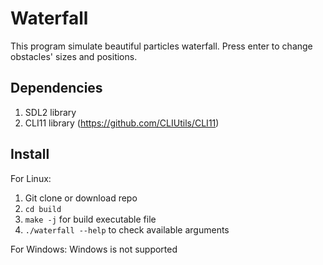 # Waterfall
This program simulate beautiful particles waterfall. Press enter to change obstacles' sizes and positions.

## Dependencies
1. SDL2 library
2. CLI11 library (https://github.com/CLIUtils/CLI11)

## Install
For Linux:
1. Git clone or download repo
2. `cd build`
3. `make -j` for build executable file
4. `./waterfall --help` to check available arguments

For Windows:
Windows is not supported
